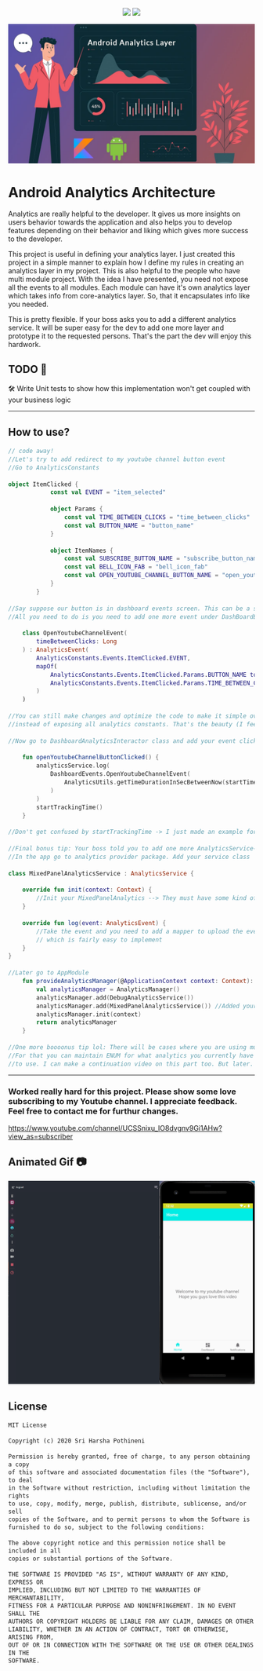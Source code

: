 <p align="center">
  <a href="https://img.shields.io/badge/License-MIT-yellow.svg"><img src="https://img.shields.io/badge/License-MIT-yellow.svg"></a>
  <a href="https://badges.frapsoft.com/os/v2/open-source.svg?v=103"><img src="https://badges.frapsoft.com/os/v2/open-source.svg?v=103"></a>
</p>

![Thumbnail](demo/demo.jpg)

# Android Analytics Architecture
Analytics are really helpful to the developer. It gives us more insights on users behavior towards the application and also helps you to develop features depending on their behavior
and liking which gives more success to the developer.

This project is useful in defining your analytics layer. I just created this project in a simple manner to explain how I define my rules in creating an analytics layer in my project.
This is also helpful to the people who have multi module project. With the idea I have presented, you need not expose all the events to all modules. Each module can have it's own analytics
layer which takes info from core-analytics layer. So, that it encapsulates info like you needed.

This is pretty flexible.
If your boss asks you to add a different analytics service. It will be super easy for the dev to add one more layer and prototype it to the requested persons. That's the part the dev 
will enjoy this hardwork.


## TODO 🔨
🛠️ Write Unit tests to show how this implementation won't get coupled with your business logic

---

##  How to use?
```kotlin
// code away!
//Let's try to add redirect to my youtube channel button event
//Go to AnalyticsConstants

object ItemClicked {
            const val EVENT = "item_selected"

            object Params {
                const val TIME_BETWEEN_CLICKS = "time_between_clicks"
                const val BUTTON_NAME = "button_name"
            }

            object ItemNames {
                const val SUBSCRIBE_BUTTON_NAME = "subscribe_button_name"
                const val BELL_ICON_FAB = "bell_icon_fab"
                const val OPEN_YOUTUBE_CHANNEL_BUTTON_NAME = "open_youtube_channel_button_name" // Here we added our extra button
            }
        }
        
//Say suppose our button is in dashboard events screen. This can be a separate module or separate screen depending on your codebase
//All you need to do is you need to add one more event under DashBoardEvents

    class OpenYoutubeChannelEvent(
        timeBetweenClicks: Long
    ) : AnalyticsEvent(
        AnalyticsConstants.Events.ItemClicked.EVENT,
        mapOf(
            AnalyticsConstants.Events.ItemClicked.Params.BUTTON_NAME to AnalyticsConstants.Events.ItemClicked.ItemNames.OPEN_YOUTUBE_CHANNEL_BUTTON_NAME,
            AnalyticsConstants.Events.ItemClicked.Params.TIME_BETWEEN_CLICKS to timeBetweenClicks
        )
    )    
    
//You can still make changes and optimize the code to make it simple over there. All I'm trying to say is our DashboardEvents only expose events related to that screen
//instead of exposing all analytics constants. That's the beauty (I feel like that lol)

//Now go to DashboardAnalyticsInteractor class and add your event clicked. This class helps in sending the logs using analytics service and simply this will be injected to viewmodel. Which is great case for unit testing too. Voila, now you also unit tested that you are logging specific required events too :P 

    fun openYoutubeChannelButtonClicked() {
        analyticsService.log(
            DashboardEvents.OpenYoutubeChannelEvent(
                AnalyticsUtils.getTimeDurationInSecBetweenNow(startTime)
            )
        )
        startTrackingTime()
    }
    
//Don't get confused by startTrackingTime -> I just made an example for myself so that your event also records after how many seconds you did the next click.... It works like //charm
 
//Final bonus tip: Your boss told you to add one more AnalyticsService- say suppose mixedpanel. 
//In the app go to analytics provider package. Add your service class

class MixedPanelAnalyticsService : AnalyticsService {

    override fun init(context: Context) {
        //Init your MixedPanelAnalytics --> They must have some kind of token stuff
    }

    override fun log(event: AnalyticsEvent) {
        //Take the event and you need to add a mapper to upload the event to mixedpanels service because some services prefer JSON, some prefer bundle data
        // which is fairly easy to implement
    }
}

//Later go to AppModule 
    fun provideAnalyticsManager(@ApplicationContext context: Context): AnalyticsService {
        val analyticsManager = AnalyticsManager()
        analyticsManager.add(DebugAnalyticsService())
        analyticsManager.add(MixedPanelAnalyticsService()) //Added your new service and no code changes yay
        analyticsManager.init(context)
        return analyticsManager
    }

//One more boooonus tip lol: There will be cases where you are using multiple analytics services and for few events you just want to use only one service
//For that you can maintain ENUM for what analytics you currently have and attach them to AnalyticEvent class so that. You can mention what analytic services you want
//to use. I can make a continuation video on this part too. But later.
```
---

### Worked really hard for this project. Please show some love subscribing to my Youtube channel. I appreciate feedback. Feel free to contact me for furthur changes.
https://www.youtube.com/channel/UCSSnixu_IO8dvgnv9Gi1AHw?view_as=subscriber

##  Animated Gif 📷
![Android Analytics Architecture - Animated gif demo](demo/demo.gif)

## License
```
MIT License

Copyright (c) 2020 Sri Harsha Pothineni

Permission is hereby granted, free of charge, to any person obtaining a copy
of this software and associated documentation files (the "Software"), to deal
in the Software without restriction, including without limitation the rights
to use, copy, modify, merge, publish, distribute, sublicense, and/or sell
copies of the Software, and to permit persons to whom the Software is
furnished to do so, subject to the following conditions:

The above copyright notice and this permission notice shall be included in all
copies or substantial portions of the Software.

THE SOFTWARE IS PROVIDED "AS IS", WITHOUT WARRANTY OF ANY KIND, EXPRESS OR
IMPLIED, INCLUDING BUT NOT LIMITED TO THE WARRANTIES OF MERCHANTABILITY,
FITNESS FOR A PARTICULAR PURPOSE AND NONINFRINGEMENT. IN NO EVENT SHALL THE
AUTHORS OR COPYRIGHT HOLDERS BE LIABLE FOR ANY CLAIM, DAMAGES OR OTHER
LIABILITY, WHETHER IN AN ACTION OF CONTRACT, TORT OR OTHERWISE, ARISING FROM,
OUT OF OR IN CONNECTION WITH THE SOFTWARE OR THE USE OR OTHER DEALINGS IN THE
SOFTWARE.
```
